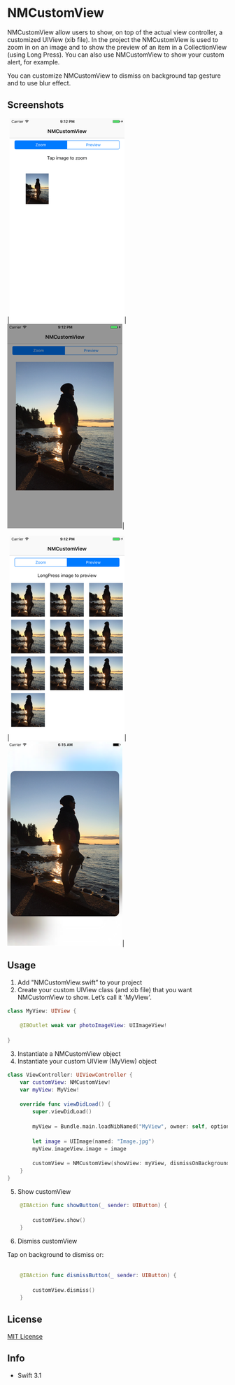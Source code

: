 # NMCustomView
NMCustomView allow users to show, on top of the actual view controller, a customized UIView (xib file). In the project the NMCustomView is used to zoom in on an image and to show the preview of an item in a CollectionView (using Long Press). You can also use NMCustomView to show your custom alert, for 
example.

You can customize NMCustomView to dismiss on background tap gesture and to use blur effect.

## Screenshots

|![Zoom select](https://github.com/nmacambira/NMCustomView/blob/master/Images/NMCustomView1.png)|![Zoom image](https://github.com/nmacambira/NMCustomView/blob/master/Images/NMCustomView2.png)|

|![Preview select](https://github.com/nmacambira/NMCustomView/blob/master/Images/NMCustomView3.png)|![Preview image](https://github.com/nmacambira/NMCustomView/blob/master/Images/NMCustomView4.png)| 

## Usage 

1. Add "NMCustomView.swift” to your project
2. Create your custom UIView class (and xib file) that you want NMCustomView to show. Letʼs call it 'MyView'.

```swift
class MyView: UIView { 

    @IBOutlet weak var photoImageView: UIImageView!

} 
```

3. Instantiate a NMCustomView object
4. Instantiate your custom UIView (MyView) object 

```swift
class ViewController: UIViewController { 
    var customView: NMCustomView!
    var myView: MyView! 

    override func viewDidLoad() {
        super.viewDidLoad()

        myView = Bundle.main.loadNibNamed("MyView", owner: self, options: nil)?.first as! MyView

        let image = UIImage(named: "Image.jpg")
        myView.imageView.image = image

        customView = NMCustomView(showView: myView, dismissOnBackgroundTap: true, backgroundBlurEffect: true)
    } 
}
```

5. Show customView

```swift 
    @IBAction func showButton(_ sender: UIButton) {

        customView.show()
    }
```

6. Dismiss customView

Tap on background to dismiss or: 

```swift

    @IBAction func dismissButton(_ sender: UIButton) {

        customView.dismiss()
    } 
``` 

## License

[MIT License](https://github.com/nmacambira/NMCustomView/blob/master/LICENSE)

## Info

- Swift 3.1 

